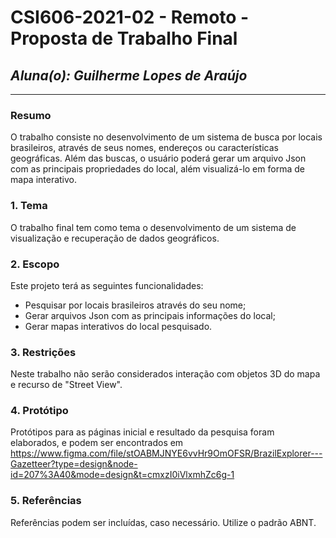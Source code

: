 # **CSI606-2021-02 - Remoto - Proposta de Trabalho Final**

## *Aluna(o): Guilherme Lopes de Araújo*

--------------

<!-- Descrever um resumo sobre o trabalho. -->

### Resumo

  O trabalho consiste no desenvolvimento de um sistema de busca por locais brasileiros, através de seus nomes, endereços ou características geográficas. Além das buscas, o usuário poderá gerar um arquivo Json com as principais propriedades do local, além visualizá-lo em forma de mapa interativo.

<!-- Apresentar o tema. -->
### 1. Tema

  O trabalho final tem como tema o desenvolvimento de um sistema de visualização e recuperação de dados geográficos.

<!-- Descrever e limitar o escopo da aplicação. -->
### 2. Escopo

  Este projeto terá as seguintes funcionalidades:
  - Pesquisar por locais brasileiros através do seu nome;
  - Gerar arquivos Json com as principais informações do local;
  - Gerar mapas interativos do local pesquisado.

<!-- Apresentar restrições de funcionalidades e de escopo. -->
### 3. Restrições

  Neste trabalho não serão considerados interação com objetos 3D do mapa e recurso de "Street View".

<!-- Construir alguns protótipos para a aplicação, disponibilizá-los no Github e descrever o que foi considerado. //-->
### 4. Protótipo

  Protótipos para as páginas inicial e resultado da pesquisa foram elaborados, e podem ser encontrados em https://www.figma.com/file/stOABMJNYE6vvHr9OmOFSR/BrazilExplorer---Gazetteer?type=design&node-id=207%3A40&mode=design&t=cmxzI0iVlxmhZc6g-1

### 5. Referências

  Referências podem ser incluídas, caso necessário. Utilize o padrão ABNT.
